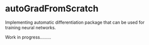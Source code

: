 # autoGradFromScratch

Implementing automatic differentiation package that can be used for training neural networks.

Work in progress.........
